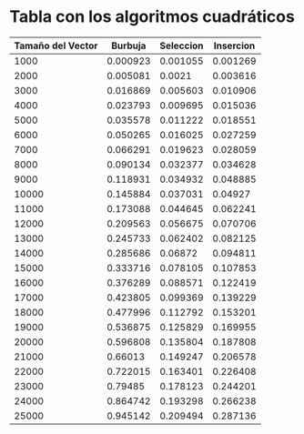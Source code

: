 # Tabla con los algoritmos cuadráticos

| Tamaño del Vector | Burbuja | Seleccion | Insercion |
|-------------------|---------|-----------|-----------|
|1000|0.000923|0.001055|0.001269|
|2000|0.005081|0.0021|0.003616|
|3000|0.016869|0.005603|0.010906|
|4000|0.023793|0.009695|0.015036|
|5000|0.035578|0.011222|0.018551|
|6000|0.050265|0.016025|0.027259|
|7000|0.066291|0.019623|0.028059|
|8000|0.090134|0.032377|0.034628|
|9000|0.118931|0.034932|0.048885|
|10000|0.145884|0.037031|0.04927|
|11000|0.173088|0.044645|0.062241|
|12000|0.209563|0.056675|0.070706|
|13000|0.245733|0.062402|0.082125|
|14000|0.285686|0.06872|0.094811|
|15000|0.333716|0.078105|0.107853|
|16000|0.376289|0.088571|0.122419|
|17000|0.423805|0.099369|0.139229|
|18000|0.477996|0.112792|0.153201|
|19000|0.536875|0.125829|0.169955|
|20000|0.596808|0.135804|0.187808|
|21000|0.66013|0.149247|0.206578|
|22000|0.722015|0.163401|0.226408|
|23000|0.79485|0.178123|0.244201|
|24000|0.864742|0.193298|0.266238|
|25000|0.945142|0.209494|0.287136|
